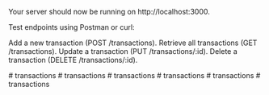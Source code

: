 Your server should now be running on http://localhost:3000.

Test endpoints using Postman or curl:

Add a new transaction (POST /transactions).
Retrieve all transactions (GET /transactions).
Update a transaction (PUT /transactions/:id).
Delete a transaction (DELETE /transactions/:id).


#   t r a n s a c t i o n s  
 #   t r a n s a c t i o n s  
 #   t r a n s a c t i o n s  
 #   t r a n s a c t i o n s  
 #   t r a n s a c t i o n s  
 #   t r a n s a c t i o n s  
 